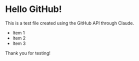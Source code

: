 # Hello GitHub!

This is a test file created using the GitHub API through Claude.

- Item 1
- Item 2
- Item 3

Thank you for testing!